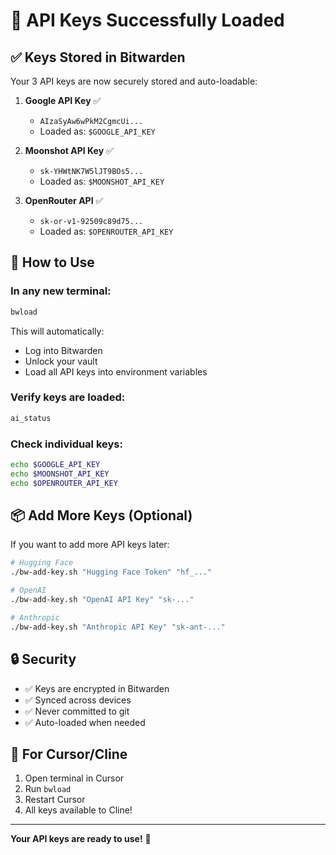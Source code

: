 # 🎉 API Keys Successfully Loaded

## ✅ Keys Stored in Bitwarden

Your 3 API keys are now securely stored and auto-loadable:

1. **Google API Key** ✅
   - `AIzaSyAw6wPkM2CgmcUi...`
   - Loaded as: `$GOOGLE_API_KEY`

2. **Moonshot API Key** ✅
   - `sk-YHWtNK7W5lJT9BOs5...`
   - Loaded as: `$MOONSHOT_API_KEY`

3. **OpenRouter API** ✅
   - `sk-or-v1-92509c89d75...`
   - Loaded as: `$OPENROUTER_API_KEY`

## 🚀 How to Use

### In any new terminal:
```bash
bwload
```

This will automatically:
- Log into Bitwarden
- Unlock your vault
- Load all API keys into environment variables

### Verify keys are loaded:
```bash
ai_status
```

### Check individual keys:
```bash
echo $GOOGLE_API_KEY
echo $MOONSHOT_API_KEY
echo $OPENROUTER_API_KEY
```

## 📦 Add More Keys (Optional)

If you want to add more API keys later:

```bash
# Hugging Face
./bw-add-key.sh "Hugging Face Token" "hf_..."

# OpenAI
./bw-add-key.sh "OpenAI API Key" "sk-..."

# Anthropic
./bw-add-key.sh "Anthropic API Key" "sk-ant-..."
```

## 🔒 Security

- ✅ Keys are encrypted in Bitwarden
- ✅ Synced across devices
- ✅ Never committed to git
- ✅ Auto-loaded when needed

## 🎯 For Cursor/Cline

1. Open terminal in Cursor
2. Run `bwload`
3. Restart Cursor
4. All keys available to Cline!

---

**Your API keys are ready to use!** 🚀
